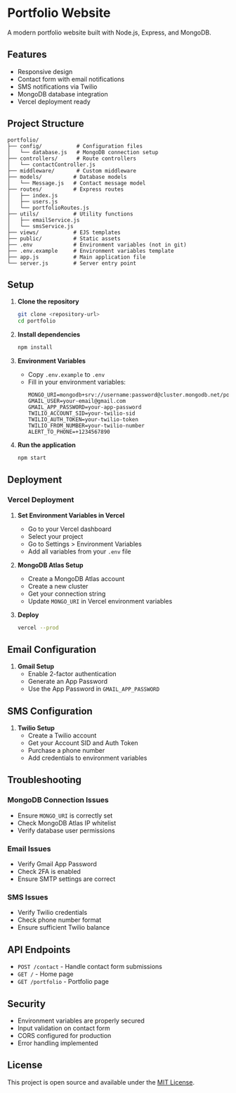 # Portfolio Website

A modern portfolio website built with Node.js, Express, and MongoDB.

## Features

- Responsive design
- Contact form with email notifications
- SMS notifications via Twilio
- MongoDB database integration
- Vercel deployment ready

## Project Structure

```
portfolio/
├── config/           # Configuration files
│   └── database.js   # MongoDB connection setup
├── controllers/      # Route controllers
│   └── contactController.js
├── middleware/       # Custom middleware
├── models/          # Database models
│   └── Message.js   # Contact message model
├── routes/          # Express routes
│   ├── index.js
│   ├── users.js
│   └── portfolioRoutes.js
├── utils/           # Utility functions
│   ├── emailService.js
│   └── smsService.js
├── views/           # EJS templates
├── public/          # Static assets
├── .env             # Environment variables (not in git)
├── .env.example     # Environment variables template
├── app.js           # Main application file
└── server.js        # Server entry point
```

## Setup

1. **Clone the repository**

   ```bash
   git clone <repository-url>
   cd portfolio
   ```

2. **Install dependencies**

   ```bash
   npm install
   ```

3. **Environment Variables**

   - Copy `.env.example` to `.env`
   - Fill in your environment variables:
     ```env
     MONGO_URI=mongodb+srv://username:password@cluster.mongodb.net/portfolioDB
     GMAIL_USER=your-email@gmail.com
     GMAIL_APP_PASSWORD=your-app-password
     TWILIO_ACCOUNT_SID=your-twilio-sid
     TWILIO_AUTH_TOKEN=your-twilio-token
     TWILIO_FROM_NUMBER=your-twilio-number
     ALERT_TO_PHONE=+1234567890
     ```

4. **Run the application**
   ```bash
   npm start
   ```

## Deployment

### Vercel Deployment

1. **Set Environment Variables in Vercel**

   - Go to your Vercel dashboard
   - Select your project
   - Go to Settings > Environment Variables
   - Add all variables from your `.env` file

2. **MongoDB Atlas Setup**

   - Create a MongoDB Atlas account
   - Create a new cluster
   - Get your connection string
   - Update `MONGO_URI` in Vercel environment variables

3. **Deploy**
   ```bash
   vercel --prod
   ```

## Email Configuration

1. **Gmail Setup**
   - Enable 2-factor authentication
   - Generate an App Password
   - Use the App Password in `GMAIL_APP_PASSWORD`

## SMS Configuration

1. **Twilio Setup**
   - Create a Twilio account
   - Get your Account SID and Auth Token
   - Purchase a phone number
   - Add credentials to environment variables

## Troubleshooting

### MongoDB Connection Issues

- Ensure `MONGO_URI` is correctly set
- Check MongoDB Atlas IP whitelist
- Verify database user permissions

### Email Issues

- Verify Gmail App Password
- Check 2FA is enabled
- Ensure SMTP settings are correct

### SMS Issues

- Verify Twilio credentials
- Check phone number format
- Ensure sufficient Twilio balance

## API Endpoints

- `POST /contact` - Handle contact form submissions
- `GET /` - Home page
- `GET /portfolio` - Portfolio page

## Security

- Environment variables are properly secured
- Input validation on contact form
- CORS configured for production
- Error handling implemented

## License

This project is open source and available under the [MIT License](LICENSE).
